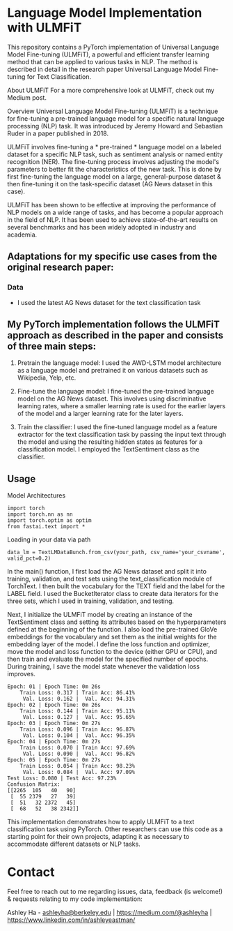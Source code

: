 # Language Model Implementation with ULMFiT

This repository contains a PyTorch implementation of Universal Language Model Fine-tuning (ULMFiT), a powerful and efficient transfer learning method that can be applied to various tasks in NLP. The method is described in detail in the research paper Universal Language Model Fine-tuning for Text Classification.

About ULMFiT
For a more comprehensive look at ULMFiT, check out my Medium post.

Overview
Universal Language Model Fine-tuning (ULMFiT) is a technique for fine-tuning a pre-trained language model for a specific natural language processing (NLP) task. It was introduced by Jeremy Howard and Sebastian Ruder in a paper published in 2018.

ULMFiT involves fine-tuning a * pre-trained * language model on a labeled dataset for a specific NLP task, such as sentiment analysis or named entity recognition (NER). The fine-tuning process involves adjusting the model's parameters to better fit the characteristics of the new task. This is done by first fine-tuning the language model on a large, general-purpose dataset & then fine-tuning it on the task-specific dataset (AG News dataset in this case).

ULMFiT has been shown to be effective at improving the performance of NLP models on a wide range of tasks, and has become a popular approach in the field of NLP. It has been used to achieve state-of-the-art results on several benchmarks and has been widely adopted in industry and academia.

## Adaptations for my specific use cases from the original research paper:
### Data
- I used the latest AG News dataset for the text classification task

## My PyTorch implementation follows the ULMFiT approach as described in the paper and consists of three main steps:

1. Pretrain the language model: I used the AWD-LSTM model architecture as a language model and pretrained it on various datasets such as Wikipedia, Yelp, etc.

2. Fine-tune the language model: I fine-tuned the pre-trained language model on the AG News dataset. This involves using discriminative learning rates, where a smaller learning rate is used for the earlier layers of the model and a larger learning rate for the later layers.

3. Train the classifier: I used the fine-tuned language model as a feature extractor for the text classification task by passing the input text through the model and using the resulting hidden states as features for a classification model. I employed the TextSentiment class as the classifier.

## Usage
Model Architectures 
```
import torch 
import torch.nn as nn
import torch.optim as optim 
from fastai.text import *
```
Loading in your data via path
```
data_lm = TextLMDataBunch.from_csv(your_path, csv_name='your_csvname', valid_pct=0.2)
```
In the main() function, I first load the AG News dataset and split it into training, validation, and test sets using the text_classification module of TorchText. I then built the vocabulary for the TEXT field and the label for the LABEL field. I used the BucketIterator class to create data iterators for the three sets, which I used in training, validation, and testing.

Next, I initialize the ULMFiT model by creating an instance of the TextSentiment class and setting its attributes based on the hyperparameters defined at the beginning of the function. I also load the pre-trained GloVe embeddings for the vocabulary and set them as the initial weights for the embedding layer of the model.
I define the loss function and optimizer, move the model and loss function to the device (either GPU or CPU), and then train and evaluate the model for the specified number of epochs. During training, I save the model state whenever the validation loss improves.


``` Sample Model output:
Epoch: 01 | Epoch Time: 0m 26s
	Train Loss: 0.317 | Train Acc: 86.41%
	 Val. Loss: 0.162 |  Val. Acc: 94.31%
Epoch: 02 | Epoch Time: 0m 26s
	Train Loss: 0.144 | Train Acc: 95.11%
	 Val. Loss: 0.127 |  Val. Acc: 95.65%
Epoch: 03 | Epoch Time: 0m 27s
	Train Loss: 0.096 | Train Acc: 96.87%
	 Val. Loss: 0.104 |  Val. Acc: 96.35%
Epoch: 04 | Epoch Time: 0m 27s
	Train Loss: 0.070 | Train Acc: 97.69%
	 Val. Loss: 0.090 |  Val. Acc: 96.82%
Epoch: 05 | Epoch Time: 0m 27s
	Train Loss: 0.054 | Train Acc: 98.23%
	 Val. Loss: 0.084 |  Val. Acc: 97.09%
Test Loss: 0.080 | Test Acc: 97.23%
Confusion Matrix:
[[2265  105   40   90]
 [  55 2379   27   39]
 [  51   32 2372   45]
 [  68   52   38 2342]] 

``` 

This implementation demonstrates how to apply ULMFiT to a text classification task using PyTorch. Other researchers can use this code as a starting point for their own projects, adapting it as necessary to accommodate different datasets or NLP tasks.

# Contact 
Feel free to reach out to me regarding issues, data, feedback (is welcome!) & requests relating to my code implementation:

Ashley Ha - ashleyha@berkeley.edu | https://medium.com/@ashleyha | https://www.linkedin.com/in/ashleyeastman/
